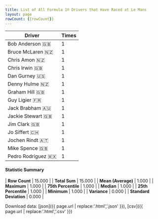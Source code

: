 ```yaml
---
title: List of All Formula 1® Drivers that Have Raced at Le Mans
layout: page
rowCount: {{rowCount}}
---
```


| Driver | Times |
|--|--|
| Bob Anderson 🇬🇧 | 1 |
| Bruce McLaren 🇳🇿 | 1 |
| Chris Amon 🇳🇿 | 1 |
| Chris Irwin 🇬🇧 | 1 |
| Dan Gurney 🇺🇸 | 1 |
| Denny Hulme 🇳🇿 | 1 |
| Graham Hill 🇬🇧 | 1 |
| Guy Ligier 🇫🇷 | 1 |
| Jack Brabham 🇦🇺 | 1 |
| Jackie Stewart 🇬🇧 | 1 |
| Jim Clark 🇬🇧 | 1 |
| Jo Siffert 🇨🇭 | 1 |
| Jochen Rindt 🇦🇹 | 1 |
| Mike Spence 🇬🇧 | 1 |
| Pedro Rodríguez 🇲🇽 | 1 |

#### Statistic Summary

| **Row Count** | 15.000 |
| **Total Sum** | 15.000 |
| **Mean (Average)** | 1.000 |
| **Maximum** | 1.000 |
| **75th Percentile** | 1.000 |
| **Median** | 1.000 |
| **25th Percentile** | 1.000 |
| **Minimum** | 1.000 |
| **Variance** | 0.000 |
| **Standard Deviation** | 0.000 |

Download data: [json]({{ page.url | replace:'.html','.json' }}), [csv]({{ page.url | replace:'.html','.csv' }})
